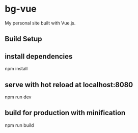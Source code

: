 # bg-vue

My personal site built with Vue.js.

## Build Setup

## install dependencies
npm install

## serve with hot reload at localhost:8080
npm run dev

## build for production with minification
npm run build

